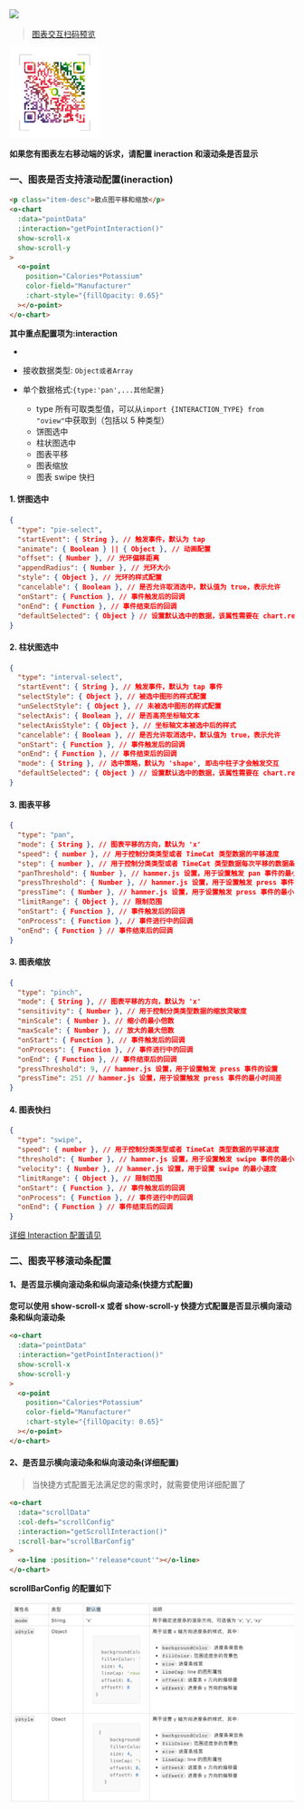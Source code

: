<a href="https://github.com/MrGaoGang/oview/blob/master/examples/components/chart/Interaction.vue">
<img src="https://img.shields.io/badge/oview-%E6%8A%98%E7%BA%BF%E5%9B%BE%E6%A0%B7%E4%BE%8B%E6%BA%90%E7%A0%81-brightgreen.svg"/>
</a>

> [图表交互扫码预览]()

<img src="/images/oview/qrcode.png" style="width:160px;height:160px;">

**如果您有图表左右移动端的诉求，请配置 ineraction 和滚动条是否显示**

### 一、图表是否支持滚动配置(ineraction)

```html
<p class="item-desc">散点图平移和缩放</p>
<o-chart
  :data="pointData"
  :interaction="getPointInteraction()"
  show-scroll-x
  show-scroll-y
>
  <o-point
    position="Calories*Potassium"
    color-field="Manufacturer"
    :chart-style="{fillOpacity: 0.65}"
  ></o-point>
</o-chart>
```

**其中重点配置项为:interaction**

-

- 接收数据类型: `Object或者Array`
- 单个数据格式:`{type:'pan',...其他配置}`
  - type 所有可取类型值，可以从`import {INTERACTION_TYPE} from "oview"`中获取到（包括以 5 种类型）
  - 饼图选中
  - 柱状图选中
  - 图表平移
  - 图表缩放
  - 图表 swipe 快扫

#### 1. 饼图选中

```json
{
  "type": "pie-select",
  "startEvent": { String }, // 触发事件，默认为 tap
  "animate": { Boolean } || { Object }, // 动画配置
  "offset": { Number }, // 光环偏移距离
  "appendRadius": { Number }, // 光环大小
  "style": { Object }, // 光环的样式配置
  "cancelable": { Boolean }, // 是否允许取消选中，默认值为 true，表示允许
  "onStart": { Function }, // 事件触发后的回调
  "onEnd": { Function }, // 事件结束后的回调
  "defaultSelected": { Object } // 设置默认选中的数据，该属性需要在 chart.render() 之后调用方可生效
}
```

#### 2. 柱状图选中

```json
{
  "type": "interval-select",
  "startEvent": { String }, // 触发事件，默认为 tap 事件
  "selectStyle": { Object }, // 被选中图形的样式配置
  "unSelectStyle": { Object }, // 未被选中图形的样式配置
  "selectAxis": { Boolean }, // 是否高亮坐标轴文本
  "selectAxisStyle": { Object }, // 坐标轴文本被选中后的样式
  "cancelable": { Boolean }, // 是否允许取消选中，默认值为 true，表示允许
  "onStart": { Function }, // 事件触发后的回调
  "onEnd": { Function }, // 事件结束后的回调
  "mode": { String }, // 选中策略，默认为 'shape', 即击中柱子才会触发交互
  "defaultSelected": { Object } // 设置默认选中的数据，该属性需要在 chart.render() 之后调用方可生效
}
```

#### 3. 图表平移

```json
{
  "type": "pan",
  "mode": { String }, // 图表平移的方向，默认为 'x'
  "speed": { number }, // 用于控制分类类型或者 TimeCat 类型数据的平移速度
  "step": { number }, // 用于控制分类类型或者 TimeCat 类型数据每次平移的数据条数
  "panThreshold": { Number }, // hammer.js 设置，用于设置触发 pan 事件的最小移动距离
  "pressThreshold": { Number }, // hammer.js 设置，用于设置触发 press 事件的设置
  "pressTime": { Number }, // hammer.js 设置，用于设置触发 press 事件的最小时间差
  "limitRange": { Object }, // 限制范围
  "onStart": { Function }, // 事件触发后的回调
  "onProcess": { Function }, // 事件进行中的回调
  "onEnd": { Function } // 事件结束后的回调
}
```

#### 3. 图表缩放

```json
{
  "type": "pinch",
  "mode": { String }, // 图表平移的方向，默认为 'x'
  "sensitivity": { Number }, // 用于控制分类类型数据的缩放灵敏度
  "minScale": { Number }, // 缩小的最小倍数
  "maxScale": { Number }, // 放大的最大倍数
  "onStart": { Function }, // 事件触发后的回调
  "onProcess": { Function }, // 事件进行中的回调
  "onEnd": { Function }, // 事件结束后的回调
  "pressThreshold": 9, // hammer.js 设置，用于设置触发 press 事件的设置
  "pressTime": 251 // hammer.js 设置，用于设置触发 press 事件的最小时间差
}
```

#### 4. 图表快扫

```json
{
  "type": "swipe",
  "speed": { number }, // 用于控制分类类型或者 TimeCat 类型数据的平移速度
  "threshold": { Number }, // hammer.js 设置，用于设置触发 swipe 事件的最小移动距离
  "velocity": { Number }, // hammer.js 设置，用于设置 swipe 的最小速度
  "limitRange": { Object }, // 限制范围
  "onStart": { Function }, // 事件触发后的回调
  "onProcess": { Function }, // 事件进行中的回调
  "onEnd": { Function } // 事件结束后的回调
}
```

[详细 Interaction 配置请见](https://www.yuque.com/antv/f2/api-interaction)

### 二、图表平移滚动条配置

#### 1、是否显示横向滚动条和纵向滚动条(快捷方式配置)

**您可以使用 show-scroll-x 或者 show-scroll-y 快捷方式配置是否显示横向滚动条和纵向滚动条**

```html
<o-chart
  :data="pointData"
  :interaction="getPointInteraction()"
  show-scroll-x
  show-scroll-y
>
  <o-point
    position="Calories*Potassium"
    color-field="Manufacturer"
    :chart-style="{fillOpacity: 0.65}"
  ></o-point>
</o-chart>
```

#### 2、是否显示横向滚动条和纵向滚动条(详细配置)

> 当快捷方式配置无法满足您的需求时，就需要使用详细配置了

```html
<o-chart
  :data="scrollData"
  :col-defs="scrollConfig"
  :interaction="getScrollInteraction()"
  :scroll-bar="scrollBarConfig"
>
  <o-line :position="'release*count'"></o-line>
</o-chart>
```

**scrollBarConfig 的配置如下**

<img src="/images/oview/scroll.png" >
